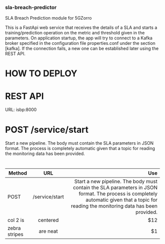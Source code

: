 ### sla-breach-predictor
SLA Breach Prediction module for 5GZorro

This is a FastApi web service that receives the details of a SLA and starts a training/prediction operation on the metric and threshold given in the parameters. On application startup, the app will try to connect to a Kafka broker specified in the configuration file properties.conf under the section [kafka]. If the connection fails, a new one can be established later using the REST API.

# HOW TO DEPLOY

# REST API

URL: isbp:8000

# POST /service/start
Start a new pipeline. The body must contain the SLA parameters in JSON format. The process is completely automatic given that a topic for reading the monitoring data has been provided.

# 

| Method        | URL           | Use   |
| ------------- |:-------------:| -----:|
| POST      | /service/start | Start a new pipeline. The body must contain the SLA parameters in JSON format. The process is completely automatic given that a topic for reading the monitoring data has been provided. |
| col 2 is      | centered      |   $12 |
| zebra stripes | are neat      |    $1 |
